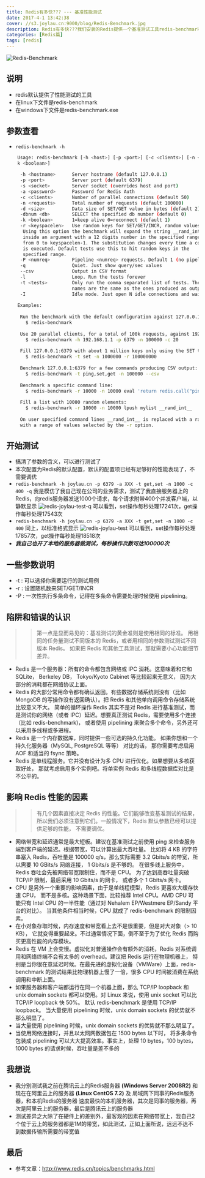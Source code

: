 ```yaml
---
title: Redis有多快??? --- 基准性能测试
date: 2017-4-1 13:42:38
cover: //s3.joylau.cn:9000/blog/Redis-Benchmark.jpg
description: Redis有多快???我们安装的Redis提供一个基准测试工具redis-benchmark，测一下就知道了.....
categories: [Redis篇]
tags: [redis]
---
```


<!-- more -->
![Redis-Benchmark](//s3.joylau.cn:9000/blog/Redis-Benchmark.jpg)



## 说明
- redis默认提供了性能测试的工具
- 在linux下文件是redis-benchmark
- 在windows下文件是redis-benchmark.exe

## 参数查看
- `redis-benchmark -h `
``` bash
    Usage: redis-benchmark [-h <host>] [-p <port>] [-c <clients>] [-n <requests]> [-
    k <boolean>]
    
     -h <hostname>      Server hostname (default 127.0.0.1)
     -p <port>          Server port (default 6379)
     -s <socket>        Server socket (overrides host and port)
     -a <password>      Password for Redis Auth
     -c <clients>       Number of parallel connections (default 50)
     -n <requests>      Total number of requests (default 100000)
     -d <size>          Data size of SET/GET value in bytes (default 2)
     -dbnum <db>        SELECT the specified db number (default 0)
     -k <boolean>       1=keep alive 0=reconnect (default 1)
     -r <keyspacelen>   Use random keys for SET/GET/INCR, random values for SADD
      Using this option the benchmark will expand the string __rand_int__
      inside an argument with a 12 digits number in the specified range
      from 0 to keyspacelen-1. The substitution changes every time a command
      is executed. Default tests use this to hit random keys in the
      specified range.
     -P <numreq>        Pipeline <numreq> requests. Default 1 (no pipeline).
     -q                 Quiet. Just show query/sec values
     --csv              Output in CSV format
     -l                 Loop. Run the tests forever
     -t <tests>         Only run the comma separated list of tests. The test
                        names are the same as the ones produced as output.
     -I                 Idle mode. Just open N idle connections and wait.
    
    Examples:
    
     Run the benchmark with the default configuration against 127.0.0.1:6379:
       $ redis-benchmark
    
     Use 20 parallel clients, for a total of 100k requests, against 192.168.1.1:
       $ redis-benchmark -h 192.168.1.1 -p 6379 -n 100000 -c 20
    
     Fill 127.0.0.1:6379 with about 1 million keys only using the SET test:
       $ redis-benchmark -t set -n 1000000 -r 100000000
    
     Benchmark 127.0.0.1:6379 for a few commands producing CSV output:
       $ redis-benchmark -t ping,set,get -n 100000 --csv
    
     Benchmark a specific command line:
       $ redis-benchmark -r 10000 -n 10000 eval 'return redis.call("ping")' 0
    
     Fill a list with 10000 random elements:
       $ redis-benchmark -r 10000 -n 10000 lpush mylist __rand_int__
    
     On user specified command lines __rand_int__ is replaced with a random integer
     with a range of values selected by the -r option.
```

## 开始测试
- 搞清了参数的含义，可以进行测试了
- 本次配置为Redis的默认配置，默认的配置项已经有足够好的性能表现了，不需要调优
- `redis-benchmark -h joylau.cn -p 6379 -a XXX -t get,set -n 1000 -c 400 -q`
    我是模仿了我自己现在公司的业务需求，测试了我直接服务器上的Redis，向redis服务器发送1000个请求，每个请求附带400个并发客户端，以静默显示
    ![redis-joylau-test-q](//s3.joylau.cn:9000/blog/redis-joylau-test-q.png)
    可以看到，set操作每秒处理17241次，get操作每秒处理17543次
- `redis-benchmark -h joylau.cn -p 6379 -a XXX -t get,set -n 1000 -c 400`
    同上，以标准格式显示
    ![redis-joylau-test](//s3.joylau.cn:9000/blog/redis-joylau-test.png)
    可以看到，set操作每秒处理17857次，get操作每秒处理18518次
- **_我自己也开了本地的服务器做测试，每秒操作次数可达100000次_**


## 一些参数说明
- -t : 可以选择你需要运行的测试用例
- -r : 设置随机数来SET/GET/INCR
- -P : 一次性执行多条命令，记得在多条命令需要处理时候使用 pipelining。
    
## 陷阱和错误的认识
>> 第一点是显而易见的：基准测试的黄金准则是使用相同的标准。 用相同的任务量测试不同版本的 Redis，或者用相同的参数测试测试不同版本 Redis。 如果把 Redis 和其他工具测试，那就需要小心功能细节差异。


- Redis 是一个服务器：所有的命令都包含网络或 IPC 消耗。这意味着和它和 SQLite， Berkeley DB， Tokyo/Kyoto Cabinet 等比较起来无意义， 因为大部分的消耗都在网络协议上面。
- Redis 的大部分常用命令都有确认返回。有些数据存储系统则没有（比如 MongoDB 的写操作没有返回确认）。把 Redis 和其他单向调用命令存储系统比较意义不大。
简单的循环操作 Redis 其实不是对 Redis 进行基准测试，而是测试你的网络（或者 IPC）延迟。想要真正测试 Redis，需要使用多个连接（比如 redis-benchmark)， 或者使用 pipelining 来聚合多个命令，另外还可以采用多线程或多进程。
- Redis 是一个内存数据库，同时提供一些可选的持久化功能。 如果你想和一个持久化服务器（MySQL, PostgreSQL 等等） 对比的话， 那你需要考虑启用 AOF 和适当的 fsync 策略。
- Redis 是单线程服务。它并没有设计为多 CPU 进行优化。如果想要从多核获取好处， 那就考虑启用多个实例吧。将单实例 Redis 和多线程数据库对比是不公平的。


## 影响 Redis 性能的因素
>> 有几个因素直接决定 Redis 的性能。它们能够改变基准测试的结果， 所以我们必须注意到它们。一般情况下，Redis 默认参数已经可以提供足够的性能， 不需要调优。


- 网络带宽和延迟通常是最大短板。建议在基准测试之前使用 ping 来检查服务端到客户端的延迟。根据带宽，可以计算出最大吞吐量。 比如将 4 KB 的字符串塞入 Redis，吞吐量是 100000 q/s，那么实际需要 3.2 Gbits/s 的带宽，所以需要 10 GBits/s 网络连接， 1 Gbits/s 是不够的。 在很多线上服务中，Redis 吞吐会先被网络带宽限制住，而不是 CPU。 为了达到高吞吐量突破 TCP/IP 限制，最后采用 10 Gbits/s 的网卡， 或者多个 1 Gbits/s 网卡。
- CPU 是另外一个重要的影响因素，由于是单线程模型，Redis 更喜欢大缓存快速 CPU， 而不是多核。这种场景下面，比较推荐 Intel CPU。AMD CPU 可能只有 Intel CPU 的一半性能（通过对 Nehalem EP/Westmere EP/Sandy 平台的对比）。 当其他条件相当时候，CPU 就成了 redis-benchmark 的限制因素。
- 在小对象存取时候，内存速度和带宽看上去不是很重要，但是对大对象（> 10 KB）， 它就变得重要起来。不过通常情况下面，倒不至于为了优化 Redis 而购买更高性能的内存模块。
- Redis 在 VM 上会变慢。虚拟化对普通操作会有额外的消耗，Redis 对系统调用和网络终端不会有太多的 overhead。建议把 Redis 运行在物理机器上， 特别是当你很在意延迟时候。在最先进的虚拟化设备（VMWare）上面，redis-benchmark 的测试结果比物理机器上慢了一倍，很多 CPU 时间被消费在系统调用和中断上面。
- 如果服务器和客户端都运行在同一个机器上面，那么 TCP/IP loopback 和 unix domain sockets 都可以使用。对 Linux 来说，使用 unix socket 可以比 TCP/IP loopback 快 50%。 默认 redis-benchmark 是使用 TCP/IP loopback。 当大量使用 pipelining 时候，unix domain sockets 的优势就不那么明显了。
- 当大量使用 pipelining 时候，unix domain sockets 的优势就不那么明显了。
- 当使用网络连接时，并且以太网网数据包在 1500 bytes 以下时， 将多条命令包装成 pipelining 可以大大提高效率。事实上，处理 10 bytes，100 bytes， 1000 bytes 的请求时候，吞吐量是差不多的

## 我想说
- 我分别测试我之前在腾讯云上的Redis服务器 **(Windows Server 2008R2)**  和现在在阿里云上的服务器  **(Linux CentOS 7.2)** 及 局域网下同事的Redis服务器，和本机Redis的服务器
速度最快的本机服务器，其次是同事的服务器，再次是阿里云上的服务器，最后是腾讯云上的服务器
- 测试差异之大除了在硬件上的差别外，最客观的因素在网络带宽上，我自己2个位于云上的服务器都是1M的带宽，如此测试，正如上面所说，远远不达不到数据传输所需要的带宽值

## 最后
- 参考文章：http://www.redis.cn/topics/benchmarks.html